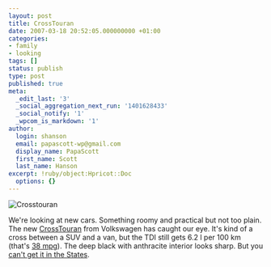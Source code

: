```yaml
---
layout: post
title: CrossTouran
date: 2007-03-18 20:52:05.000000000 +01:00
categories:
- family
- looking
tags: []
status: publish
type: post
published: true
meta:
  _edit_last: '3'
  _social_aggregation_next_run: '1401628433'
  _social_notify: '1'
  _wpcom_is_markdown: '1'
author:
  login: shanson
  email: papascott-wp@gmail.com
  display_name: PapaScott
  first_name: Scott
  last_name: Hanson
excerpt: !ruby/object:Hpricot::Doc
  options: {}
---
```

<p><img src="http://www.papascott.de/wordpress/wp-content/uploads/2007/03/crosstouran1.jpg" alt="Crosstouran" /></p>
<p>We're looking at new cars. Something roomy and practical but not too plain. The new <a href="http://www.volkswagen.de/vwcms_publish/vwcms/master_public/virtualmaster/de3/modelle/touran/ausstattungsvarianten/CrossTouran.html">CrossTouran</a> from Volkswagen has caught our eye. It's kind of a cross between a SUV and a van, but the TDI still gets 6.2 l per 100 km (that's <a href="http://www.google.com/search?q=6.2+l+per+100+km+in+mpg">38 mpg</a>). The deep black with anthracite interior looks sharp. But you <a href="http://jalopnik.com/cars/news/more-rides-yanks-cant-buy-volkswagens-twincharged-crosstouran-219228.php">can't get it in the States</a>.</p>
